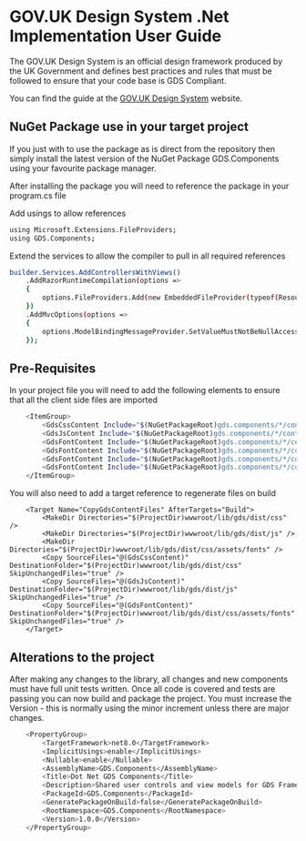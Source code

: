 # GOV.UK Design System .Net Implementation User Guide

The GOV.UK Design System is an official design framework produced by the UK Government and defines best practices and rules that must be followed to ensure that your code base is GDS Compliant.

You can find the guide at the <a href="https://design-system.service.gov.uk/" target="_blank" rel="noreferrer">GOV.UK Design System</a> website.

## NuGet Package use in your target project

If you just with to use the package as is direct from the repository then simply install the latest version of the NuGet Package GDS.Components using your favourite package manager.

After installing the package you will need to reference the package in your program.cs file

Add usings to allow references
```bash
using Microsoft.Extensions.FileProviders;
using GDS.Components;
```

Extend the services to allow the compiler to pull in all required references
```bash
builder.Services.AddControllersWithViews()
    .AddRazorRuntimeCompilation(options =>
    {
        options.FileProviders.Add(new EmbeddedFileProvider(typeof(ResourceMarker).Assembly));
    })
    .AddMvcOptions(options =>
    {
        options.ModelBindingMessageProvider.SetValueMustNotBeNullAccessor(_ => "The field is required.");
    });
```

## Pre-Requisites

In your project file you will need to add the following elements to ensure that all the client side files are imported

```bash
	<ItemGroup>
		<GdsCssContent Include="$(NuGetPackageRoot)gds.components/*/contentFiles/any/any/wwwroot/lib/gds/dist/css/govuk.css" />
		<GdsJsContent Include="$(NuGetPackageRoot)gds.components/*/contentFiles/any/any/wwwroot/lib/gds/dist/js/gds.js" />
		<GdsFontContent Include="$(NuGetPackageRoot)gds.components/*/contentFiles/any/any/wwwroot/lib/gds/dist/css/assets/fonts/bold-affa96571d-v2.woff" />
		<GdsFontContent Include="$(NuGetPackageRoot)gds.components/*/contentFiles/any/any/wwwroot/lib/gds/dist/css/assets/fonts/light-f591b13f7d-v2.woff" />
		<GdsFontContent Include="$(NuGetPackageRoot)gds.components/*/contentFiles/any/any/wwwroot/lib/gds/dist/css/assets/fonts/light-94a07e06a1-v2.woff2" />
		<GdsFontContent Include="$(NuGetPackageRoot)gds.components/*/contentFiles/any/any/wwwroot/lib/gds/dist/css/assets/fonts/bold-b542beb274-v2.woff2" />
	</ItemGroup>
```

You will also need to add a target reference to regenerate files on build

```
	<Target Name="CopyGdsContentFiles" AfterTargets="Build">
		<MakeDir Directories="$(ProjectDir)wwwroot/lib/gds/dist/css" />
		<MakeDir Directories="$(ProjectDir)wwwroot/lib/gds/dist/js" />
		<MakeDir Directories="$(ProjectDir)wwwroot/lib/gds/dist/css/assets/fonts" />
		<Copy SourceFiles="@(GdsCssContent)" DestinationFolder="$(ProjectDir)wwwroot/lib/gds/dist/css" SkipUnchangedFiles="true" />
		<Copy SourceFiles="@(GdsJsContent)" DestinationFolder="$(ProjectDir)wwwroot/lib/gds/dist/js" SkipUnchangedFiles="true" />
		<Copy SourceFiles="@(GdsFontContent)" DestinationFolder="$(ProjectDir)wwwroot/lib/gds/dist/css/assets/fonts" SkipUnchangedFiles="true" />
	</Target>
```

## Alterations to the project

After making any changes to the library, all changes and new components must have full unit tests written.
Once all code is covered and tests are passing you can now build and package the project.
You must increase the Version - this is normally using the minor increment unless there are major changes.

```bash
	<PropertyGroup>
		<TargetFramework>net8.0</TargetFramework>
		<ImplicitUsings>enable</ImplicitUsings>
		<Nullable>enable</Nullable>
		<AssemblyName>GDS.Components</AssemblyName>
		<Title>Dot Net GDS Components</Title>
		<Description>Shared user controls and view models for GDS Framework in ASP.NET MVC.</Description>
		<PackageId>GDS.Components</PackageId>
		<GeneratePackageOnBuild>false</GeneratePackageOnBuild>
		<RootNamespace>GDS.Components</RootNamespace>
		<Version>1.0.0</Version>
	</PropertyGroup>
```
